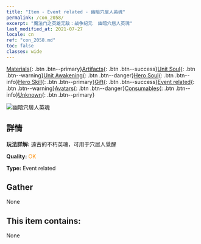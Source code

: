 ```yaml
---
title: "Item - Event related - 幽暗穴居人英魂"
permalink: /con_2058/
excerpt: "魔法门之英雄无敌：战争纪元  幽暗穴居人英魂"
last_modified_at: 2021-07-27
locale: cn
ref: "con_2058.md"
toc: false
classes: wide
---
```

 [Materials](/ItemsCN/){: .btn .btn--primary}[Artifacts](/ItemsCN/Artifacts/){: .btn .btn--success}[Unit Soul](/ItemsCN/UnitSoul/){: .btn .btn--warning}[Unit Awakening](/ItemsCN/UnitAwakening/){: .btn .btn--danger}[Hero Soul](/ItemsCN/HeroSoul/){: .btn .btn--info}[Hero Skill](/ItemsCN/HeroSkill/){: .btn .btn--primary}[Gift](/ItemsCN/Gift/){: .btn .btn--success}[Event related](/ItemsCN/Events/){: .btn .btn--warning}[Avatars](/ItemsCN/Avatars/){: .btn .btn--danger}[Consumables](/ItemsCN/Consumables/){: .btn .btn--info}[Unknown](/ItemsCN/Unknown/){: .btn .btn--primary}

 ![幽暗穴居人英魂](/images/t/juexing_701.jpg)

## 詳情
 **玩法詳解:** 遠古的不朽英魂，可用于穴居人覺醒

 **Quality:** <span style="color: #FF8C00">OK</span>

 **Type:** Event related

## Gather

  None

## This item contains:

  None

